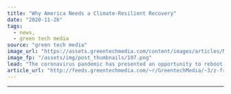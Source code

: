 ```yaml
---
title: "Why America Needs a Climate-Resilient Recovery"
date: "2020-11-26"
tags: 
  - news,
  - green tech media
source: "green tech media"
image_url: "https://assets.greentechmedia.com/content/images/articles/Norfolk_Virginia_Sea_Level_Rise.jpg"
image_fp: "/assets/img/post_thumbnails/107.png"
lead: "The coronavirus pandemic has presented an opportunity to reboot the American economy in a way that is cleaner and helps to mitigate climate change for future generations. But it’s not only that, this is also a moment to build back the U.S. economy wi ..."
article_url: "http://feeds.greentechmedia.com/~r/GreentechMedia/~3/z-fr1wwR3Wk/why-america-needs-a-climate-resilient-recovery"
---
```


---
